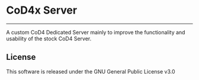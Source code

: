 # CoD4x Server
---
A custom CoD4 Dedicated Server mainly to improve the functionality and usability of the stock CoD4 Server.

## License
This software is released under the GNU General Public License v3.0